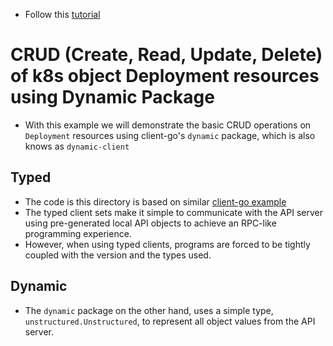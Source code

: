 * Follow this [tutorial](https://github.com/kubernetes/client-go/tree/master/examples/dynamic-create-update-delete-deployment)

# CRUD (Create, Read, Update, Delete) of k8s object Deployment resources using Dynamic Package

- With this example we will demonstrate the basic CRUD operations on `Deployment` resources using client-go's `dynamic` package, which is also knows as `dynamic-client`

## Typed

- The code is this directory is based on similar [client-go example](https://github.com/kubernetes/client-go/tree/master/examples/create-update-delete-deployment)
- The typed client sets make it simple to communicate with the API server using pre-generated local API objects to achieve an RPC-like programming experience. 
- However, when using typed clients, programs are forced to be tightly coupled with the version and the types used.

## Dynamic

- The `dynamic` package on the other hand, uses a simple type, `unstructured.Unstructured`, to represent all object values from the API server.

